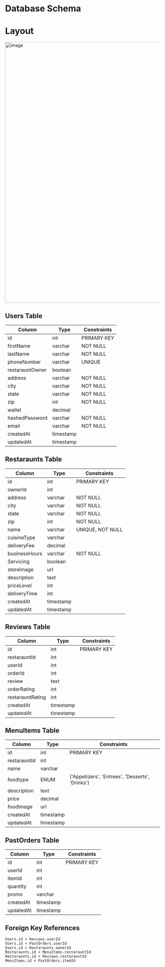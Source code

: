 # Database Schema

# Layout 
<img width="848" alt="image" src="https://github.com/user-attachments/assets/93682c52-f826-4efe-8fd5-9067050d7d9d" />


## Users Table
| Column | Type | Constraints |
|--------|------|-------------|
| id | int | PRIMARY KEY |
| firstName | varchar | NOT NULL |
| lastName | varchar | NOT NULL |
| phoneNumber | varchar | UNIQUE | NOT NULL | 
| restarauntOwner | boolean | |
| address | varchar | NOT NULL |
| city | varchar | NOT NULL |
| state | varchar | NOT NULL |
| zip | int | NOT NULL |
| wallet | decimal | |
| hashedPassword | varchar | NOT NULL |
| email | varchar | NOT NULL |
| createdAt | timestamp | |
| updatedAt | timestamp | |

## Restaraunts Table
| Column | Type | Constraints |
|--------|------|-------------|
| id | int | PRIMARY KEY |
| ownerId | int | |
| address | varchar | NOT NULL |
| city | varchar | NOT NULL |
| state | varchar | NOT NULL |
| zip | int | NOT NULL |
| name | varchar | UNIQUE, NOT NULL |
| cuisineType | varchar | |
| deliveryFee | decimal | |
| businessHours | varchar | NOT NULL |
| Servicing | boolean | |
| storeImage | url | |
| description | text | |
| priceLevel | int | |
| deliveryTime | int | |
| createdAt | timestamp | |
| updatedAt | timestamp | |

## Reviews Table
| Column | Type | Constraints |
|--------|------|-------------|
| id | int | PRIMARY KEY |
| restarauntId | int | |
| userId | int | |
| orderId | int | |
| review | text | |
| orderRating | int | |
| restarauntRating | int | |
| createdAt | timestamp | |
| updatedAt | timestamp | |

## MenuItems Table
| Column | Type | Constraints |
|--------|------|-------------|
| id | int | PRIMARY KEY |
| restarauntId | int | |
| name | varchar | |
| foodtype | ENUM | ('Appetizers', 'Entrees', 'Desserts', 'Drinks') |
| description | text | |
| price | decimal | |
| foodImage | url | |
| createdAt | timestamp | |
| updatedAt | timestamp | |

## PastOrders Table
| Column | Type | Constraints |
|--------|------|-------------|
| id | int | PRIMARY KEY |
| userId | int | |
| itemId | int | |
| quantity | int | |
| promo | varchar | |
| createdAt | timestamp | |
| updatedAt | timestamp | |

## Foreign Key References
```
Users.id < Reviews.userId
Users.id < PastOrders.userId
Users.id < Restaraunts.ownerId
Restaraunts.id < MenuItems.restarauntId
Restaraunts.id < Reviews.restarauntId
MenuItems.id < PastOrders.itemId
```
